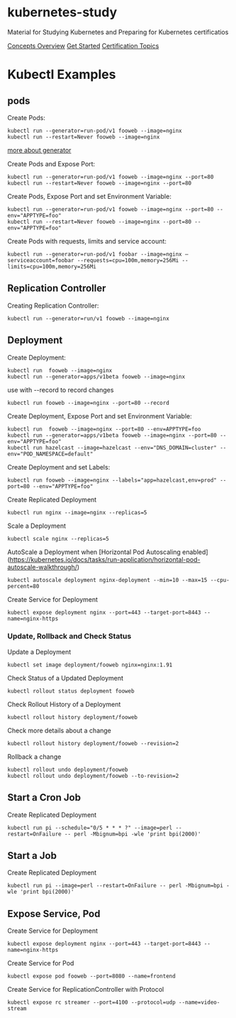 # kubernetes-study
Material for Studying Kubernetes and Preparing for Kubernetes certificatios

[Concepts Overview](https://kubernetes.io/docs/user-journeys/users/application-developer/foundational/#section-2)
[Get Started](https://github.com/amila-ku/kubernetes-study/tree/master/101)
[Certification Topics](https://github.com/amila-ku/kubernetes-study/tree/master/CKA_CKAD_topics)

# Kubectl Examples

## pods

Create Pods:
``` 
kubectl run --generator=run-pod/v1 fooweb --image=nginx
kubectl run --restart=Never fooweb --image=nginx

```

[more about generator](https://kubernetes.io/docs/reference/kubectl/conventions/#generators)

Create Pods and Expose Port:
``` 
kubectl run --generator=run-pod/v1 fooweb --image=nginx --port=80
kubectl run --restart=Never fooweb --image=nginx --port=80

```

Create Pods, Expose Port and set Environment Variable:
``` 
kubectl run --generator=run-pod/v1 fooweb --image=nginx --port=80 --env="APPTYPE=foo"
kubectl run --restart=Never fooweb --image=nginx --port=80 --env="APPTYPE=foo"

```

Create Pods with requests, limits and service account:
``` 
kubectl run --generator=run-pod/v1 foobar --image=nginx — serviceaccount=foobar --requests=cpu=100m,memory=256Mi --limits=cpu=100m,memory=256Mi

```

## Replication Controller

Creating Replication Controller:
``` 
kubectl run --generator=run/v1 fooweb --image=nginx

```

## Deployment

Create Deployment:
``` 
kubectl run  fooweb --image=nginx
kubectl run --generator=apps/v1beta fooweb --image=nginx

```

use with --record to record changes

```
kubectl run fooweb --image=nginx --port=80 --record

```


Create Deployment, Expose Port and set Environment Variable:
``` 
kubectl run  fooweb --image=nginx --port=80 --env=APPTYPE=foo
kubectl run --generator=apps/v1beta fooweb --image=nginx --port=80 --env="APPTYPE=foo"
kubectl run hazelcast --image=hazelcast --env="DNS_DOMAIN=cluster" --env="POD_NAMESPACE=default"

```

Create Deployment and set Labels:
``` 
kubectl run fooweb --image=nginx --labels="app=hazelcast,env=prod" --port=80 --env="APPTYPE=foo"

```

Create Replicated Deployment
```
kubectl run nginx --image=nginx --replicas=5

```

Scale a Deployment
```
kubectl scale nginx --replicas=5

```


AutoScale a Deployment when [Horizontal Pod Autoscaling enabled] (https://kubernetes.io/docs/tasks/run-application/horizontal-pod-autoscale-walkthrough/)
```
kubectl autoscale deployment nginx-deployment --min=10 --max=15 --cpu-percent=80

```


Create Service for Deployment
```
kubectl expose deployment nginx --port=443 --target-port=8443 --name=nginx-https

```

### Update, Rollback and Check Status

Update a Deployment
```
kubectl set image deployment/fooweb nginx=nginx:1.91

```

Check Status of a Updated  Deployment
```
kubectl rollout status deployment fooweb

```

Check Rollout History of a Deployment
```
kubectl rollout history deployment/fooweb

```

Check more details about a change
```
kubectl rollout history deployment/fooweb --revision=2

```

Rollback a change
```
kubectl rollout undo deployment/fooweb
kubectl rollout undo deployment/fooweb --to-revision=2
```



## Start a Cron Job

Create Replicated Deployment
```
kubectl run pi --schedule="0/5 * * * ?" --image=perl --restart=OnFailure -- perl -Mbignum=bpi -wle 'print bpi(2000)'

```

## Start a Job

Create Replicated Deployment
```
kubectl run pi --image=perl --restart=OnFailure -- perl -Mbignum=bpi -wle 'print bpi(2000)'

```


## Expose Service, Pod

Create Service for Deployment
```
kubectl expose deployment nginx --port=443 --target-port=8443 --name=nginx-https

```

Create Service for Pod
```
kubectl expose pod fooweb --port=8080 --name=frontend

```

Create Service for ReplicationController with Protocol
```
kubectl expose rc streamer --port=4100 --protocol=udp --name=video-stream

```
